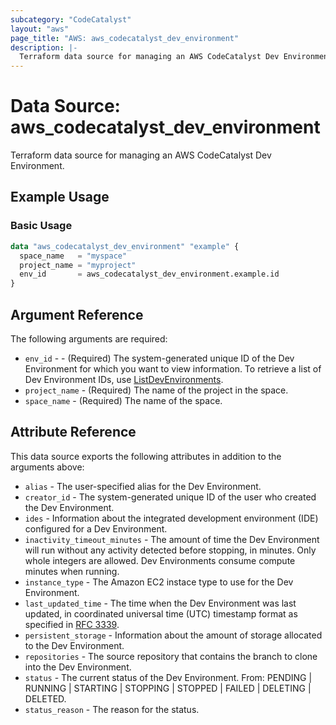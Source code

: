 ```yaml
---
subcategory: "CodeCatalyst"
layout: "aws"
page_title: "AWS: aws_codecatalyst_dev_environment"
description: |-
  Terraform data source for managing an AWS CodeCatalyst Dev Environment.
---
```

# Data Source: aws_codecatalyst_dev_environment

Terraform data source for managing an AWS CodeCatalyst Dev Environment.

## Example Usage

### Basic Usage

```terraform
data "aws_codecatalyst_dev_environment" "example" {
  space_name   = "myspace"
  project_name = "myproject"
  env_id       = aws_codecatalyst_dev_environment.example.id
}
```

## Argument Reference

The following arguments are required:

* `env_id` - - (Required) The system-generated unique ID of the Dev Environment for which you want to view information. To retrieve a list of Dev Environment IDs, use [ListDevEnvironments](https://docs.aws.amazon.com/codecatalyst/latest/APIReference/API_ListDevEnvironments.html).
* `project_name` - (Required) The name of the project in the space.
* `space_name` - (Required) The name of the space.

## Attribute Reference

This data source exports the following attributes in addition to the arguments above:

* `alias` - The user-specified alias for the Dev Environment.
* `creator_id` - The system-generated unique ID of the user who created the Dev Environment.
* `ides` - Information about the integrated development environment (IDE) configured for a Dev Environment.
* `inactivity_timeout_minutes` - The amount of time the Dev Environment will run without any activity detected before stopping, in minutes. Only whole integers are allowed. Dev Environments consume compute minutes when running.
* `instance_type` - The Amazon EC2 instace type to use for the Dev Environment.
* `last_updated_time` - The time when the Dev Environment was last updated, in coordinated universal time (UTC) timestamp format as specified in [RFC 3339](https://www.rfc-editor.org/rfc/rfc3339#section-5.6).
* `persistent_storage` - Information about the amount of storage allocated to the Dev Environment.
* `repositories` - The source repository that contains the branch to clone into the Dev Environment.
* `status` - The current status of the Dev Environment. From: PENDING | RUNNING | STARTING | STOPPING | STOPPED | FAILED | DELETING | DELETED.
* `status_reason` - The reason for the status.
